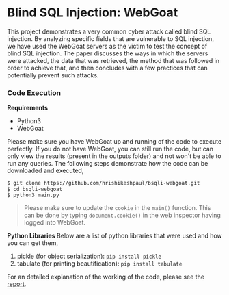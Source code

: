 # Blind SQL Injection: WebGoat
This project demonstrates a very common cyber attack called blind SQL injection. By analyzing specific fields that are vulnerable to SQL injection, we have used the WebGoat servers as the victim to test the concept of blind SQL injection. The paper discusses the ways in which the servers were attacked, the data that was retrieved, the method that was followed in order to achieve that, and then concludes with a few practices that can potentially prevent such attacks.

### Code Execution

**Requirements**
- Python3
- WebGoat

Please make sure you have WebGoat up and running of the code to execute perfectly. If you do not have WebGoat, you can still run the code, but can only view the results (present in the outputs folder) and not won't be able to run any queries. The following steps demonstrate how the code can be downloaded and executed,
```shell script
$ git clone https://github.com/hrishikeshpaul/bsqli-webgoat.git
$ cd bsqli-webgoat
$ python3 main.py
```

> Please make sure to update the `cookie` in the `main()` function. This can be done by 
> typing `document.cookie()` in the web inspector having logged into WebGoat.

**Python Libraries**
Below are a list of python libraries that were used and how you can get them,

1. pickle (for object serialization): `pip install pickle`
2. tabulate (for printing beautification): `pip install tabulate`


For an detailed explanation of the working of the code, please see the [report](https://github.com/hrishikeshpaul/bsqli-webgoat/blob/master/assets/CDC_Assignment_1.pdf).